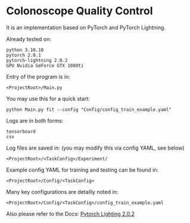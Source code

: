 # Colonoscope Quality Control

It is an implementation based on PyTorch and PyTorch Lightning.

Already tested on:
```
python 3.10.10
pytorch 2.0.1
pytorch-lightning 2.0.2
GPU Nvidia GeForce GTX 1080ti
```

Entry of the program is in:
```
<ProjectRoot>/Main.py
```

You may use this for a quick start:
```
python Main.py fit --config "Config/config_train_example.yaml"
```

Logs are in both forms:
```
tensorboard
csv
```
Log files are saved in: (you may modify this via config YAML, see below)
```
<ProjectRoot>/<TaskConfig>/Experiment/
```

Example config YAML for training and testing can be found in:
```
<ProjectRoot>/Config/<TaskConfig>
```

Many key configurations are detailly noted in:
```
<ProjectRoot>/Config/<TaskConfig>/config_train_example.yaml

```
Also please refer to the Docs: [Pytorch Lighting 2.0.2](https://pytorch-lightning.readthedocs.io/en/2.0.2/starter/introduction.html)